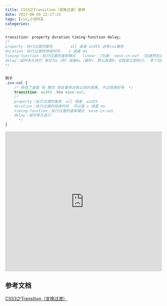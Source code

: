 ```yaml
---
title: CSS3之Transition（变换过渡）使用
date: 2017-08-05 22:17:21
tags: [css,小百科]
categories:
---
```


```css
transition: property duration timing-function delay;
/*
property：执行过渡的属性        all 或者 width 这些css属性
duration：执行过渡的持续时间    s 或者 ms
timing-function：执行过渡的速率模式   linear：（匀速） ease-in-out （加速然后减速）
delay：延时多久执行 单位为s（秒）或者ms（毫秒），默认就是0，也就是立即执行， 多个动画执行 一个和另一个之间的时间间隔
*/


例子
.ivu-col {
    /* 修改了速度 和 模式 现在看来没有以前的效果, 不过观感好多  */
    transition: width .08s ease-out;   
    /*
    property：执行过渡的属性  all 或者  width
    duration：执行过渡的持续时间  可以是 s 或是 ms
    timing-function：执行过渡的速率模式  ease-in-out
    delay：延时多久执行
      */
}


```


<iframe width="100%" height="450" src="http://code.hcharts.cn/blog-demo/9KFlli/share/result,html,css" allowfullscreen="allowfullscreen" frameborder="0"></iframe>

## 参考文档
[CSS3之Transition（变换过渡）](http://www.jianshu.com/p/5354a9042a2a)
